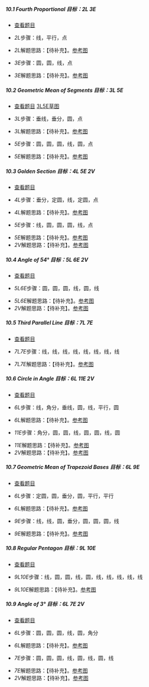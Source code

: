 ##### 10.1 Fourth Proportional *目标：2L 3E*
- [查看题目](https://cdn.jsdelivr.net/gh/MathsFans/Euclidea/images/level/4th-proportional.png) 
+ *2L*步骤：线，平行，点
- *2L*解题思路：【待补充】。[参考图](https://cdn.jsdelivr.net/gh/MathsFans/Euclidea/solved/10.1.2L.png)
+ *3E*步骤：圆，圆，线，点
- *3E*解题思路：【待补充】。[参考图](https://cdn.jsdelivr.net/gh/MathsFans/Euclidea/solved/10.1.3E.png)


##### 10.2 Geometric Mean of Segments *目标：3L 5E*
- [查看题目](https://cdn.jsdelivr.net/gh/MathsFans/Euclidea/images/level/geometric-mean.png) [3L5E草图](https://cdn.jsdelivr.net/gh/MathsFans/Euclidea/images/hints/Draft-2Isosceles.png) 
+ *3L*步骤：垂线，垂分，圆，点
- *3L*解题思路：【待补充】。[参考图](https://cdn.jsdelivr.net/gh/MathsFans/Euclidea/solved/10.2.3L.png)
+ *5E*步骤：圆，圆，圆，线，圆，点
- *5E*解题思路：【待补充】。[参考图](https://cdn.jsdelivr.net/gh/MathsFans/Euclidea/solved/10.2.5E.png)


##### 10.3 Golden Section *目标：4L 5E 2V*
- [查看题目](https://cdn.jsdelivr.net/gh/MathsFans/Euclidea/images/level/golden-section.png) 
+ *4L*步骤：垂分，定圆，线，定圆，点
- *4L*解题思路：【待补充】。[参考图](https://cdn.jsdelivr.net/gh/MathsFans/Euclidea/solved/10.3.4L.png)
+ *5E*步骤：线，圆，圆，圆，线，点
- *5E*解题思路：【待补充】。[参考图](https://cdn.jsdelivr.net/gh/MathsFans/Euclidea/solved/10.3.5E.png)
- *2V*解题思路：【待补充】。[参考图](https://cdn.jsdelivr.net/gh/MathsFans/Euclidea/solved/10.3.2V.png)


##### 10.4 Angle of 54° *目标：5L 6E 2V*
- [查看题目](https://cdn.jsdelivr.net/gh/MathsFans/Euclidea/images/level/angle54.png) 
+ *5L6E*步骤：圆，圆，圆，线，圆，线
- *5L6E*解题思路：【待补充】。[参考图](https://cdn.jsdelivr.net/gh/MathsFans/Euclidea/solved/10.4.5L6E.png)
- *2V*解题思路：【待补充】。[参考图](https://cdn.jsdelivr.net/gh/MathsFans/Euclidea/solved/10.4.2V.png)


##### 10.5 Third Parallel Line *目标：7L 7E*
- [查看题目](https://cdn.jsdelivr.net/gh/MathsFans/Euclidea/images/level/l3-parallel.png) 
+ *7L7E*步骤：线，线，线，线，线，线，线，线
- *7L7E*解题思路：【待补充】。[参考图](https://cdn.jsdelivr.net/gh/MathsFans/Euclidea/solved/10.5.7L7E.png)


##### 10.6 Circle in Angle *目标：6L 11E 2V*
- [查看题目](https://cdn.jsdelivr.net/gh/MathsFans/Euclidea/images/level/circle-in-angle.png) 
+ *6L*步骤：线，角分，垂线，圆，线，平行，圆
- *6L*解题思路：【待补充】。[参考图](https://cdn.jsdelivr.net/gh/MathsFans/Euclidea/solved/10.6.6L.png)
+ *11E*步骤：角分，圆，圆，线，圆，圆，线，圆
- *11E*解题思路：【待补充】。[参考图](https://cdn.jsdelivr.net/gh/MathsFans/Euclidea/solved/10.6.11E.png)
- *2V*解题思路：【待补充】。[参考图](https://cdn.jsdelivr.net/gh/MathsFans/Euclidea/solved/10.6.2V.png)


##### 10.7 Geometric Mean of Trapezoid Bases *目标：6L 9E*
- [查看题目](https://cdn.jsdelivr.net/gh/MathsFans/Euclidea/images/level/trapezoid-geom-mean.png) 
+ *6L*步骤：定圆，圆，垂分，圆，平行，平行
- *6L*解题思路：【待补充】。[参考图](https://cdn.jsdelivr.net/gh/MathsFans/Euclidea/solved/10.7.6L.png)
+ *9E*步骤：线，线，圆，垂分，圆，圆，圆，线
- *9E*解题思路：【待补充】。[参考图](https://cdn.jsdelivr.net/gh/MathsFans/Euclidea/solved/10.7.9E.png)


##### 10.8 Regular Pentagon *目标：9L 10E*
- [查看题目](https://cdn.jsdelivr.net/gh/MathsFans/Euclidea/images/level/pentagon.png) 
+ *9L10E*步骤：线，圆，圆，线，圆，线，线，线，线，线
- *9L10E*解题思路：【待补充】。[参考图](https://cdn.jsdelivr.net/gh/MathsFans/Euclidea/solved/10.8.9L10E.png)


##### 10.9 Angle of 3° *目标：6L 7E 2V*
- [查看题目](https://cdn.jsdelivr.net/gh/MathsFans/Euclidea/images/level/angle3.png) 
+ *6L*步骤：圆，圆，圆，线，圆，角分
- *6L*解题思路：【待补充】。[参考图](https://cdn.jsdelivr.net/gh/MathsFans/Euclidea/solved/10.9.6L.png)
+ *7E*步骤：圆，圆，圆，线，圆，线，圆，线
- *7E*解题思路：【待补充】。[参考图](https://cdn.jsdelivr.net/gh/MathsFans/Euclidea/solved/10.9.7E.png)
- *2V*解题思路：【待补充】。[参考图](https://cdn.jsdelivr.net/gh/MathsFans/Euclidea/solved/10.9.2V.png)

